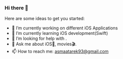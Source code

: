 ### Hi there 👋

Here are some ideas to get you started:

- 🔭 I’m currently working on different iOS Applications
- 🌱 I’m currently learning iOS development(Swift)
- 🤔 I’m looking for help with .
- 💬 Ask me about iOS📱, movies🎬.
- 📫 How to reach me: asmaatarek93@gmail.com
